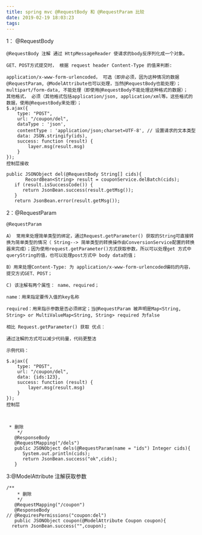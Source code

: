```yaml
---
title: spring mvc @RequestBody 和 @RequestParam 比较
date: 2019-02-19 18:03:23
tags:
---
```

1： @RequestBody

    @RequestBody 注解 通过 HttpMessageReader 使请求的body反序列化成一个对象。
    
    GET、POST方式提交时， 根据 request header Content-Type 的值来判断:
    
    application/x-www-form-urlencoded， 可选（即非必须，因为这种情况的数据@RequestParam, @ModelAttribute也可以处理，当然@RequestBody也能处理）；
    multipart/form-data, 不能处理（即使用@RequestBody不能处理这种格式的数据）；
    其他格式， 必须（其他格式包括application/json, application/xml等。这些格式的数据，使用@RequestBody来处理）；
    $.ajax({
        type: "POST",
        url: "/coupon/del",
        dataType : 'json',
        contentType : 'application/json;charset=UTF-8', // 设置请求的文本类型
        data: JSON.stringify(ids),
        success: function (result) {
            layer.msg(result.msg)
        }
    });
    控制层接收
    
    public JSONObject del(@RequestBody String[] cids){
           RecordBean<String> result = couponService.delBatch(cids);
       if (result.isSuccessCode()) {
          return JsonBean.success(result.getMsg());
       }
       return JsonBean.error(result.getMsg());
2：@RequestParam

    @RequestParam 
    
    A） 常用来处理简单类型的绑定，通过Request.getParameter() 获取的String可直接转换为简单类型的情况（ String--> 简单类型的转换操作由ConversionService配置的转换器来完成）；因为使用request.getParameter()方式获取参数，所以可以处理get 方式中queryString的值，也可以处理post方式中 body data的值；
    
    B）用来处理Content-Type: 为 application/x-www-form-urlencoded编码的内容，提交方式GET、POST；
    
    C) 该注解有两个属性： name、required； 
    
    name：用来指定要传入值的key名称
    
    required：用来指示参数是否必须绑定；当@RequestParam 被声明是Map<String, String> or MultiValueMap<String, String> required 为false
    
    相比 Request.getParameter() 获取 优点：
    
    通过注解的方式可以减少代码量，代码更整洁
    
    示例代码：
    
    $.ajax({
        type: "POST",
        url: "/coupon/del",
        data: {ids:123},
        success: function (result) {
            layer.msg(result.msg)
        }
    });
    控制层
    
    
     
     * 删除
        */
       @ResponseBody
       @RequestMapping("/dels")
       public JSONObject dels(@RequestParam(name = "ids") Integer cids){
          System.out.println(cids);
          return JsonBean.success("ok",cids);
       }
3:@ModelAttribute 注解获取参数

    /**
        * 删除
        */
       @RequestMapping("/coupon")
       @ResponseBody
    // @RequiresPermissions("coupon:del")
       public JSONObject coupon(@ModelAttribute Coupon coupon){
      return JsonBean.success("",coupon);

